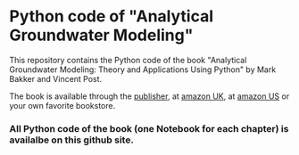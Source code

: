 # Python code of "Analytical Groundwater Modeling"
This repository contains the Python code of the book "Analytical Groundwater Modeling: Theory and Applications Using Python" by Mark Bakker and Vincent Post. 

The book is available through the [publisher](https://www.routledge.com/Analytical-Groundwater-Modeling-Theory-and-Applications-using-Python/Bakker-Post/p/book/9781138029392), at [amazon UK](https://www.amazon.co.uk/Groundwater-Modeling-Theory-Applications-Python/dp/1138029394/ref=tmm_pap_swatch_0?_encoding=UTF8&qid=1651181094&sr=8-1), at [amazon US](https://www.amazon.com/Groundwater-Modeling-Theory-Applications-Python-dp-1138029394/dp/1138029394/ref=mt_other?_encoding=UTF8&me=&qid=1655300525) or your own favorite bookstore.

### All Python code of the book (one Notebook for each chapter) is availalbe on this github site. 
